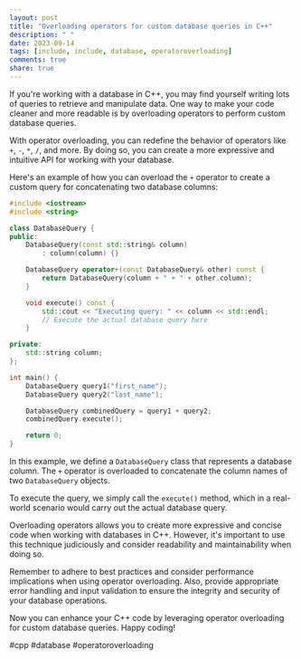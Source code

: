 ```yaml
---
layout: post
title: "Overloading operators for custom database queries in C++"
description: " "
date: 2023-09-14
tags: [include, include, database, operatoroverloading]
comments: true
share: true
---
```


If you're working with a database in C++, you may find yourself writing lots of queries to retrieve and manipulate data. One way to make your code cleaner and more readable is by overloading operators to perform custom database queries.

With operator overloading, you can redefine the behavior of operators like `+`, `-`, `*`, `/`, and more. By doing so, you can create a more expressive and intuitive API for working with your database.

Here's an example of how you can overload the `+` operator to create a custom query for concatenating two database columns:

```cpp
#include <iostream>
#include <string>

class DatabaseQuery {
public:
    DatabaseQuery(const std::string& column)
        : column(column) {}

    DatabaseQuery operator+(const DatabaseQuery& other) const {
        return DatabaseQuery(column + " + " + other.column);
    }

    void execute() const {
        std::cout << "Executing query: " << column << std::endl;
        // Execute the actual database query here
    }

private:
    std::string column;
};

int main() {
    DatabaseQuery query1("first_name");
    DatabaseQuery query2("last_name");

    DatabaseQuery combinedQuery = query1 + query2;
    combinedQuery.execute();

    return 0;
}
```

In this example, we define a `DatabaseQuery` class that represents a database column. The `+` operator is overloaded to concatenate the column names of two `DatabaseQuery` objects.

To execute the query, we simply call the `execute()` method, which in a real-world scenario would carry out the actual database query.

Overloading operators allows you to create more expressive and concise code when working with databases in C++. However, it's important to use this technique judiciously and consider readability and maintainability when doing so.

Remember to adhere to best practices and consider performance implications when using operator overloading. Also, provide appropriate error handling and input validation to ensure the integrity and security of your database operations.

Now you can enhance your C++ code by leveraging operator overloading for custom database queries. Happy coding!

#cpp #database #operatoroverloading